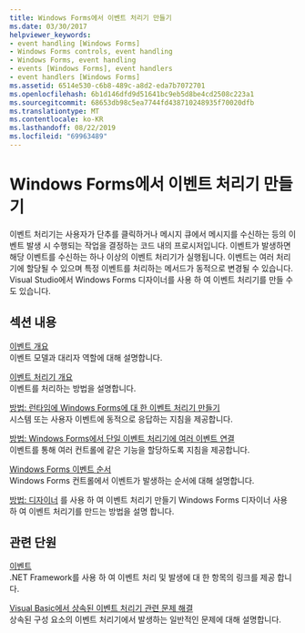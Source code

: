 ```yaml
---
title: Windows Forms에서 이벤트 처리기 만들기
ms.date: 03/30/2017
helpviewer_keywords:
- event handling [Windows Forms]
- Windows Forms controls, event handling
- Windows Forms, event handling
- events [Windows Forms], event handlers
- event handlers [Windows Forms]
ms.assetid: 6514e530-c6b8-489c-a8d2-eda7b7072701
ms.openlocfilehash: 6b1d146dfd9d51641bc9eb5d8be4cd2508c223a1
ms.sourcegitcommit: 68653db98c5ea7744fd438710248935f70020dfb
ms.translationtype: MT
ms.contentlocale: ko-KR
ms.lasthandoff: 08/22/2019
ms.locfileid: "69963489"
---
```

# <a name="creating-event-handlers-in-windows-forms"></a>Windows Forms에서 이벤트 처리기 만들기

이벤트 처리기는 사용자가 단추를 클릭하거나 메시지 큐에서 메시지를 수신하는 등의 이벤트 발생 시 수행되는 작업을 결정하는 코드 내의 프로시저입니다. 이벤트가 발생하면 해당 이벤트를 수신하는 하나 이상의 이벤트 처리기가 실행됩니다. 이벤트는 여러 처리기에 할당될 수 있으며 특정 이벤트를 처리하는 메서드가 동적으로 변경될 수 있습니다. Visual Studio에서 Windows Forms 디자이너를 사용 하 여 이벤트 처리기를 만들 수도 있습니다.

## <a name="in-this-section"></a>섹션 내용

 [이벤트 개요](events-overview-windows-forms.md)\
 이벤트 모델과 대리자 역할에 대해 설명합니다.

 [이벤트 처리기 개요](event-handlers-overview-windows-forms.md)\
 이벤트를 처리하는 방법을 설명합니다.

 [방법: 런타임에 Windows Forms에 대 한 이벤트 처리기 만들기](how-to-create-event-handlers-at-run-time-for-windows-forms.md)\
 시스템 또는 사용자 이벤트에 동적으로 응답하는 지침을 제공합니다.

 [방법: Windows Forms에서 단일 이벤트 처리기에 여러 이벤트 연결](how-to-connect-multiple-events-to-a-single-event-handler-in-windows-forms.md)\
 이벤트를 통해 여러 컨트롤에 같은 기능을 할당하도록 지침을 제공합니다.

 [Windows Forms 이벤트 순서](order-of-events-in-windows-forms.md)\
 Windows Forms 컨트롤에서 이벤트가 발생하는 순서에 대해 설명합니다.

 [방법: 디자이너](https://docs.microsoft.com/previous-versions/visualstudio/visual-studio-2010/zwwsdtbk(v=vs.100)) 를 사용 하 여 이벤트 처리기 만들기 Windows Forms 디자이너 사용 하 여 이벤트 처리기를 만드는 방법을 설명 합니다.

## <a name="related-sections"></a>관련 단원

 [이벤트](../../standard/events/index.md)\
 .NET Framework를 사용 하 여 이벤트 처리 및 발생에 대 한 항목의 링크를 제공 합니다.

 [Visual Basic에서 상속된 이벤트 처리기 관련 문제 해결](../../visual-basic/programming-guide/language-features/events/troubleshooting-inherited-event-handlers.md)\
 상속된 구성 요소의 이벤트 처리기에서 발생하는 일반적인 문제에 대해 설명합니다.
